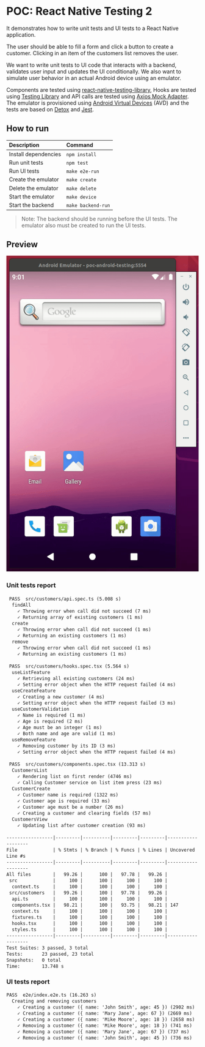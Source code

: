 # POC: React Native Testing 2

It demonstrates how to write unit tests and UI tests to a React Native application.

The user should be able to fill a form and click a button to create a customer. Clicking in an item of the customers list removes the user.

We want to write unit tests to UI code that interacts with a backend, validates user input and updates the UI conditionally. We also want to simulate user behavior in an actual Android device using an emulator.

Components are tested using [react-native-testing-library](https://github.com/callstack/react-native-testing-library), Hooks are tested using [Testing Library](https://github.com/testing-library/react-hooks-testing-library) and API calls are tested using [Axios Mock Adapter](https://github.com/ctimmerm/axios-mock-adapter). The emulator is provisioned using [Android Virtual Devices](https://developer.android.com/studio/run/emulator-commandline) (AVD) and the tests are based on [Detox](https://github.com/wix/Detox) and [Jest](https://github.com/facebook/jest).

## How to run

| Description | Command |
| :--- | :--- |
| Install dependencies | `npm install` |
| Run unit tests | `npm test` |
| Run UI tests | `make e2e-run` |
| Create the emulator | `make create`  |
| Delete the emulator | `make delete`  |
| Start the emulator | `make device`  |
| Start the backend | `make backend-run` |

> Note: The backend should be running before the UI tests. The emulator also must be created to run the UI tests.

## Preview

![E2E test running](./preview/01.gif)

### Unit tests report

```
 PASS  src/customers/api.spec.ts (5.008 s)
  findAll
    ✓ Throwing error when call did not succeed (7 ms)
    ✓ Returning array of existing customers (1 ms)
  create
    ✓ Throwing error when call did not succeed (1 ms)
    ✓ Returning an existing customers (1 ms)
  remove
    ✓ Throwing error when call did not succeed (1 ms)
    ✓ Returning an existing customers (1 ms)

 PASS  src/customers/hooks.spec.tsx (5.564 s)
  useListFeature
    ✓ Retrieving all existing customers (24 ms)
    ✓ Setting error object when the HTTP request failed (4 ms)
  useCreateFeature
    ✓ Creating a new customer (4 ms)
    ✓ Setting error object when the HTTP request failed (3 ms)
  useCustomerValidation
    ✓ Name is required (1 ms)
    ✓ Age is required (2 ms)
    ✓ Age must be an integer (1 ms)
    ✓ Both name and age are valid (1 ms)
  useRemoveFeature
    ✓ Removing customer by its ID (3 ms)
    ✓ Setting error object when the HTTP request failed (4 ms)

 PASS  src/customers/components.spec.tsx (13.313 s)
  CustomersList
    ✓ Rendering list on first render (4746 ms)
    ✓ Calling Customer service on list item press (23 ms)
  CustomerCreate
    ✓ Customer name is required (1322 ms)
    ✓ Customer age is required (33 ms)
    ✓ Customer age must be a number (26 ms)
    ✓ Creating a customer and clearing fields (57 ms)
  CustomersView
    ✓ Updating list after customer creation (93 ms)

-----------------|---------|----------|---------|---------|-------------------
File             | % Stmts | % Branch | % Funcs | % Lines | Uncovered Line #s 
-----------------|---------|----------|---------|---------|-------------------
All files        |   99.26 |      100 |   97.78 |   99.26 |                   
 src             |     100 |      100 |     100 |     100 |                   
  context.ts     |     100 |      100 |     100 |     100 |                   
 src/customers   |   99.26 |      100 |   97.78 |   99.26 |                   
  api.ts         |     100 |      100 |     100 |     100 |                   
  components.tsx |   98.21 |      100 |   93.75 |   98.21 | 147               
  context.ts     |     100 |      100 |     100 |     100 |                   
  fixtures.ts    |     100 |      100 |     100 |     100 |                   
  hooks.tsx      |     100 |      100 |     100 |     100 |                   
  styles.ts      |     100 |      100 |     100 |     100 |                   
-----------------|---------|----------|---------|---------|-------------------
Test Suites: 3 passed, 3 total
Tests:       23 passed, 23 total
Snapshots:   0 total
Time:        13.748 s
```

### UI tests report

```
PASS  e2e/index.e2e.ts (16.263 s)
  Creating and removing customers
    ✓ Creating a customer ({ name: 'John Smith', age: 45 }) (2902 ms)
    ✓ Creating a customer ({ name: 'Mary Jane', age: 67 }) (2669 ms)
    ✓ Creating a customer ({ name: 'Mike Moore', age: 18 }) (2658 ms)
    ✓ Removing a customer ({ name: 'Mike Moore', age: 18 }) (741 ms)
    ✓ Removing a customer ({ name: 'Mary Jane', age: 67 }) (737 ms)
    ✓ Removing a customer ({ name: 'John Smith', age: 45 }) (736 ms)
```
